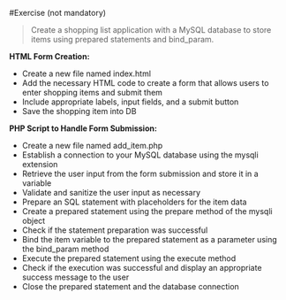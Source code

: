 #Exercise (not mandatory)
>Create a shopping list application with a MySQL database to store items using prepared
>statements and bind_param.

**HTML Form Creation:**

- Create a new file named index.html
- Add the necessary HTML code to create a form that allows users to enter shopping items
and submit them
- Include appropriate labels, input fields, and a submit button
- Save the shopping item into DB

**PHP Script to Handle Form Submission:**
- Create a new file named add_item.php
- Establish a connection to your MySQL database using the mysqli extension
- Retrieve the user input from the form submission and store it in a variable
- Validate and sanitize the user input as necessary
- Prepare an SQL statement with placeholders for the item data
- Create a prepared statement using the prepare method of the mysqli object
- Check if the statement preparation was successful
- Bind the item variable to the prepared statement as a parameter using the bind_param
method
- Execute the prepared statement using the execute method
- Check if the execution was successful and display an appropriate success message to
the user
- Close the prepared statement and the database connection